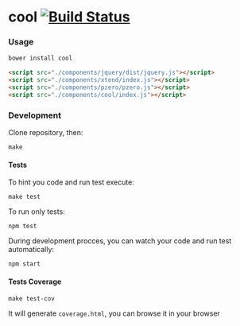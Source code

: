 cool [![Build Status](https://api.travis-ci.org/artjock/cool.png?branch=master)](https://travis-ci.org/artjock/cool)
====

### Usage

```bash
bower install cool
```

```html
<script src="./components/jquery/dist/jquery.js"></script>
<script src="./components/xtend/index.js"></script>
<script src="./components/pzero/pzero.js"></script>
<script src="./components/cool/index.js"></script>
```

### Development

Clone repository, then:

```
make
```

#### Tests

To hint you code and run test execute:
```
make test
```

To run only tests:
```
npm test
```

During development procces, you can watch your code and run test automatically:
```
npm start
```

#### Tests Coverage

```
make test-cov
```

It will generate `coverage.html`, you can browse it in your browser
